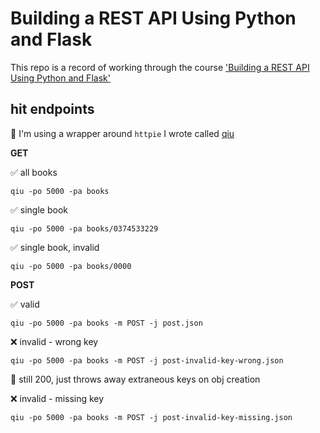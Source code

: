# Building a REST API Using Python and Flask

This repo is a record of working through the course ['Building a REST API Using Python and Flask'](https://app.pluralsight.com/library/courses/python-flask-rest-api/table-of-contents)

## hit endpoints

📍 I'm using a wrapper around `httpie` I wrote called [qiu](https://github.com/zachvalenta/util-scripts)

__GET__

✅ all books
```
qiu -po 5000 -pa books
```

✅ single book
```
qiu -po 5000 -pa books/0374533229
```

✅ single book, invalid
```
qiu -po 5000 -pa books/0000
```

__POST__

✅ valid
```
qiu -po 5000 -pa books -m POST -j post.json
```

❌ invalid - wrong key
```
qiu -po 5000 -pa books -m POST -j post-invalid-key-wrong.json
```

📝 still 200, just throws away extraneous keys on obj creation


❌ invalid - missing key
```
qiu -po 5000 -pa books -m POST -j post-invalid-key-missing.json
```
